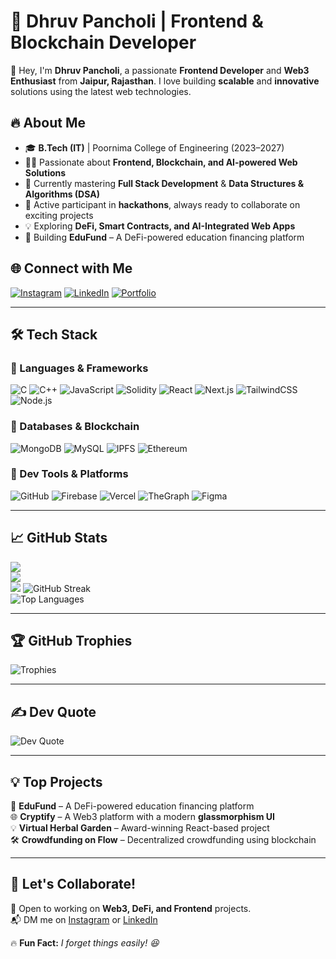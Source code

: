 # 🚀 Dhruv Pancholi | Frontend & Blockchain Developer  

👋 Hey, I'm **Dhruv Pancholi**, a passionate **Frontend Developer** and **Web3 Enthusiast** from **Jaipur, Rajasthan**. I love building **scalable** and **innovative** solutions using the latest web technologies.  

## 🔥 About Me  
- 🎓 **B.Tech (IT)** | Poornima College of Engineering (2023–2027)  
- 👨‍💻 Passionate about **Frontend, Blockchain, and AI-powered Web Solutions**  
- 🌱 Currently mastering **Full Stack Development** & **Data Structures & Algorithms (DSA)**  
- 🚀 Active participant in **hackathons**, always ready to collaborate on exciting projects  
- 💡 Exploring **DeFi, Smart Contracts, and AI-Integrated Web Apps**  
- 🎯 Building **EduFund** – A DeFi-powered education financing platform  

## 🌐 Connect with Me  
[![Instagram](https://img.shields.io/badge/Instagram-%23E4405F.svg?logo=Instagram&logoColor=white)](https://instagram.com/dhruv_panch0li)  [![LinkedIn](https://img.shields.io/badge/LinkedIn-%230077B5.svg?logo=linkedin&logoColor=white)](https://www.linkedin.com/in/dhruv-pancholi-222704250/)  [![Portfolio](https://img.shields.io/badge/Portfolio-%23121011.svg?style=flat&logo=vercel&logoColor=white)](https://medhruvhu.vercel.app/)  

---

## 🛠️ Tech Stack  

### 🚀 Languages & Frameworks  
![C](https://img.shields.io/badge/C-%2300599C.svg?style=flat&logo=c&logoColor=white)  ![C++](https://img.shields.io/badge/C++-%2300599C.svg?style=flat&logo=c%2B%2B&logoColor=white) ![JavaScript](https://img.shields.io/badge/JavaScript-%23323330.svg?style=flat&logo=javascript&logoColor=%23F7DF1E)  ![Solidity](https://img.shields.io/badge/Solidity-%23363636.svg?style=flat&logo=solidity&logoColor=white)  ![React](https://img.shields.io/badge/React-%2320232a.svg?style=flat&logo=react&logoColor=%2361DAFB)  ![Next.js](https://img.shields.io/badge/Next.js-%23000000.svg?style=flat&logo=next.js&logoColor=white)  ![TailwindCSS](https://img.shields.io/badge/TailwindCSS-%2338B2AC.svg?style=flat&logo=tailwind-css&logoColor=white)  ![Node.js](https://img.shields.io/badge/Node.js-6DA55F.svg?style=flat&logo=node.js&logoColor=white)  

### 💾 Databases & Blockchain  
![MongoDB](https://img.shields.io/badge/MongoDB-%234ea94b.svg?style=flat&logo=mongodb&logoColor=white)  ![MySQL](https://img.shields.io/badge/MySQL-%2300f.svg?style=flat&logo=mysql&logoColor=white)  ![IPFS](https://img.shields.io/badge/IPFS-%23039BE5.svg?style=flat&logo=ipfs&logoColor=white)  ![Ethereum](https://img.shields.io/badge/Ethereum-%23262626.svg?style=flat&logo=ethereum&logoColor=white)  

### 🚀 Dev Tools & Platforms  
![GitHub](https://img.shields.io/badge/GitHub-%23121011.svg?style=flat&logo=github&logoColor=white)  ![Firebase](https://img.shields.io/badge/Firebase-%23FFCA28.svg?style=flat&logo=firebase&logoColor=black)  ![Vercel](https://img.shields.io/badge/Vercel-%23000000.svg?style=flat&logo=vercel&logoColor=white)  ![TheGraph](https://img.shields.io/badge/TheGraph-%23333333.svg?style=flat&logo=thegraph&logoColor=white)  ![Figma](https://img.shields.io/badge/Figma-%23F24E1E.svg?style=flat&logo=figma&logoColor=white)  

---

## 📈 GitHub Stats  
![](https://github-readme-stats.vercel.app/api?username=dhruv457457&theme=github_dark&hide_border=false&include_all_commits=true&count_private=true)<br/>
![](https://github-readme-streak-stats.herokuapp.com/?user=dhruv457457&theme=github_dark&hide_border=false)<br/>
![](https://github-readme-stats.vercel.app/api/top-langs/?username=dhruv457457&theme=github_dark&hide_border=false&include_all_commits=true&count_private=true&layout=compact)
![GitHub Streak](https://github-readme-streak-stats.herokuapp.com/?user=dhruv457457&theme=github_dark&hide_border=false)  
![Top Languages](https://github-readme-stats.vercel.app/api/top-langs/?username=dhruv457457&theme=github_dark&hide_border=false&layout=compact)  

---

## 🏆 GitHub Trophies  
![Trophies](https://github-profile-trophy.vercel.app/?username=dhruv457457&theme=radical&no-frame=false&no-bg=true&margin-w=4)  

---

## ✍️ Dev Quote  
![Dev Quote](https://quotes-github-readme.vercel.app/api?type=horizontal&theme=radical)  

---

## 💡 Top Projects  
🚀 **EduFund** – A DeFi-powered education financing platform  
🌐 **Cryptify** – A Web3 platform with a modern **glassmorphism UI**  
💡 **Virtual Herbal Garden** – Award-winning React-based project  
🛠️ **Crowdfunding on Flow** – Decentralized crowdfunding using blockchain  

---

## 🎯 Let's Collaborate!  
🚀 Open to working on **Web3, DeFi, and Frontend** projects.  
📬 DM me on [Instagram](https://instagram.com/dhruv_panch0li) or [LinkedIn](https://www.linkedin.com/in/dhruv-pancholi-222704250/)  

🔥 **Fun Fact:** *I forget things easily! 😆*  
